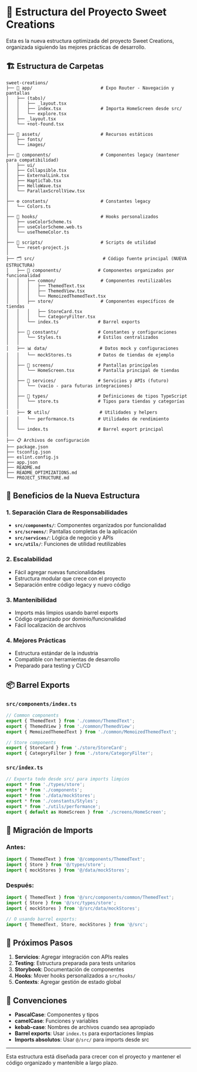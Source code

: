 # 📁 Estructura del Proyecto Sweet Creations

Esta es la nueva estructura optimizada del proyecto Sweet Creations, organizada siguiendo las mejores prácticas de desarrollo.

## 🏗️ Estructura de Carpetas

```
sweet-creations/
├── 📱 app/                          # Expo Router - Navegación y pantallas
│   ├── (tabs)/
│   │   ├── _layout.tsx
│   │   ├── index.tsx               # Importa HomeScreen desde src/
│   │   └── explore.tsx
│   ├── _layout.tsx
│   └── +not-found.tsx
│
├── 🎨 assets/                       # Recursos estáticos
│   ├── fonts/
│   └── images/
│
├── 🧩 components/                   # Componentes legacy (mantener para compatibilidad)
│   ├── ui/
│   ├── Collapsible.tsx
│   ├── ExternalLink.tsx
│   ├── HapticTab.tsx
│   ├── HelloWave.tsx
│   └── ParallaxScrollView.tsx
│
├── ⚙️ constants/                    # Constantes legacy
│   └── Colors.ts
│
├── 🎣 hooks/                        # Hooks personalizados
│   ├── useColorScheme.ts
│   ├── useColorScheme.web.ts
│   └── useThemeColor.ts
│
├── 📜 scripts/                      # Scripts de utilidad
│   └── reset-project.js
│
├── 🗂️ src/                          # Código fuente principal (NUEVA ESTRUCTURA)
│   ├── 🧩 components/              # Componentes organizados por funcionalidad
│   │   ├── common/                 # Componentes reutilizables
│   │   │   ├── ThemedText.tsx
│   │   │   ├── ThemedView.tsx
│   │   │   └── MemoizedThemedText.tsx
│   │   ├── store/                  # Componentes específicos de tiendas
│   │   │   ├── StoreCard.tsx
│   │   │   └── CategoryFilter.tsx
│   │   └── index.ts               # Barrel exports
│   │
│   ├── 🎨 constants/               # Constantes y configuraciones
│   │   └── Styles.ts              # Estilos centralizados
│   │
│   ├── 📊 data/                    # Datos mock y configuraciones
│   │   └── mockStores.ts          # Datos de tiendas de ejemplo
│   │
│   ├── 📱 screens/                 # Pantallas principales
│   │   └── HomeScreen.tsx         # Pantalla principal de tiendas
│   │
│   ├── 🔧 services/                # Servicios y APIs (futuro)
│   │   └── (vacío - para futuras integraciones)
│   │
│   ├── 📝 types/                   # Definiciones de tipos TypeScript
│   │   └── store.ts               # Tipos para tiendas y categorías
│   │
│   ├── 🛠️ utils/                   # Utilidades y helpers
│   │   └── performance.ts         # Utilidades de rendimiento
│   │
│   └── index.ts                   # Barrel export principal
│
├── 📋 Archivos de configuración
├── package.json
├── tsconfig.json
├── eslint.config.js
├── app.json
├── README.md
├── README_OPTIMIZATIONS.md
└── PROJECT_STRUCTURE.md
```

## 🎯 Beneficios de la Nueva Estructura

### 1. **Separación Clara de Responsabilidades**
- **`src/components/`**: Componentes organizados por funcionalidad
- **`src/screens/`**: Pantallas completas de la aplicación
- **`src/services/`**: Lógica de negocio y APIs
- **`src/utils/`**: Funciones de utilidad reutilizables

### 2. **Escalabilidad**
- Fácil agregar nuevas funcionalidades
- Estructura modular que crece con el proyecto
- Separación entre código legacy y nuevo código

### 3. **Mantenibilidad**
- Imports más limpios usando barrel exports
- Código organizado por dominio/funcionalidad
- Fácil localización de archivos

### 4. **Mejores Prácticas**
- Estructura estándar de la industria
- Compatible con herramientas de desarrollo
- Preparado para testing y CI/CD

## 📦 Barrel Exports

### `src/components/index.ts`
```typescript
// Common components
export { ThemedText } from './common/ThemedText';
export { ThemedView } from './common/ThemedView';
export { MemoizedThemedText } from './common/MemoizedThemedText';

// Store components
export { StoreCard } from './store/StoreCard';
export { CategoryFilter } from './store/CategoryFilter';
```

### `src/index.ts`
```typescript
// Exporta todo desde src/ para imports limpios
export * from './types/store';
export * from './components';
export * from './data/mockStores';
export * from './constants/Styles';
export * from './utils/performance';
export { default as HomeScreen } from './screens/HomeScreen';
```

## 🔄 Migración de Imports

### Antes:
```typescript
import { ThemedText } from '@/components/ThemedText';
import { Store } from '@/types/store';
import { mockStores } from '@/data/mockStores';
```

### Después:
```typescript
import { ThemedText } from '@/src/components/common/ThemedText';
import { Store } from '@/src/types/store';
import { mockStores } from '@/src/data/mockStores';

// O usando barrel exports:
import { ThemedText, Store, mockStores } from '@/src';
```

## 🚀 Próximos Pasos

1. **Servicios**: Agregar integración con APIs reales
2. **Testing**: Estructura preparada para tests unitarios
3. **Storybook**: Documentación de componentes
4. **Hooks**: Mover hooks personalizados a `src/hooks/`
5. **Contexts**: Agregar gestión de estado global

## 📝 Convenciones

- **PascalCase**: Componentes y tipos
- **camelCase**: Funciones y variables
- **kebab-case**: Nombres de archivos cuando sea apropiado
- **Barrel exports**: Usar `index.ts` para exportaciones limpias
- **Imports absolutos**: Usar `@/src/` para imports desde src

---

Esta estructura está diseñada para crecer con el proyecto y mantener el código organizado y mantenible a largo plazo.
